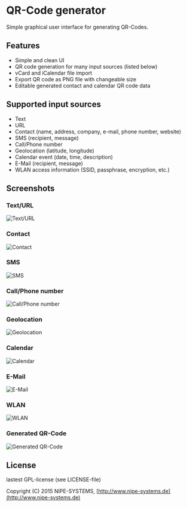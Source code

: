 # QR-Code generator

Simple graphical user interface for generating QR-Codes.

## Features

* Simple and clean UI
* QR code generation for many input sources (listed below)
* vCard and iCalendar file import
* Export QR code as PNG file with changeable size
* Editable generated contact and calendar QR code data

## Supported input sources

* Text
* URL
* Contact (name, address, company, e-mail, phone number, website)
* SMS (recipient, message)
* Call/Phone number
* Geolocation (latitude, longitude)
* Calendar event (date, time, description)
* E-Mail (recipient, message)
* WLAN access information (SSID, passphrase, encryption, etc.)

## Screenshots

### Text/URL

![Text/URL](screenshots/text.png)

### Contact

![Contact](screenshots/contact.png)

### SMS

![SMS](screenshots/sms.png)

### Call/Phone number

![Call/Phone number](screenshots/call.png)

### Geolocation

![Geolocation](screenshots/geo.png)

### Calendar

![Calendar](screenshots/cal.png)

### E-Mail

![E-Mail](screenshots/mail.png)

### WLAN

![WLAN](screenshots/wlan.png)

### Generated QR-Code

![Generated QR-Code](screenshots/code.png)

## License

lastest GPL-license (see LICENSE-file)

Copyright (C) 2015 NIPE-SYSTEMS, [http://www.nipe-systems.de](http://www.nipe-systems.de)
